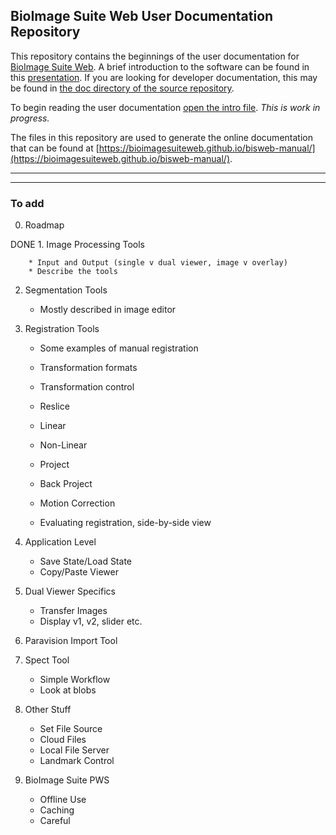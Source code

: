 ## BioImage Suite Web User Documentation Repository

This repository contains the beginnings of the user documentation for
[BioImage Suite Web](https://bioimagesuiteweb.github.io/webapp/). A brief
introduction to the software can be found in this
[presentation](https://bioimagesuiteweb.github.io/webapp/images/BioImageSuiteWeb_NIHBrainInitiativeMeeting_April2018.pdf). If
you are looking for developer documentation, this may be found in
[the doc directory of the source repository](https://github.com/bioimagesuiteweb/bisweb/tree/master/doc). 

To begin reading the user documentation
[open the intro file](docs/README.md). _This is work in progress._

The files in this repository are used to generate the online documentation that can be found at [https://bioimagesuiteweb.github.io/bisweb-manual/](https://bioimagesuiteweb.github.io/bisweb-manual/).

---
---

### To add

0. Roadmap

DONE    1. Image Processing Tools

        * Input and Output (single v dual viewer, image v overlay)
        * Describe the tools

2. Segmentation Tools

    * Mostly described in image editor

3. Registration Tools

    * Some examples of manual registration
    * Transformation formats
    * Transformation control
    * Reslice
    * Linear
    * Non-Linear
    * Project
    * Back Project
    * Motion Correction

    * Evaluating registration, side-by-side view

4. Application Level
    * Save State/Load State
    * Copy/Paste Viewer

5. Dual Viewer Specifics
    * Transfer Images
    * Display v1, v2, slider etc.

6. Paravision Import Tool

7. Spect Tool
    * Simple Workflow
    * Look at blobs

8. Other Stuff

    * Set File Source
    * Cloud Files
    * Local File Server
    * Landmark Control
 
9. BioImage Suite PWS
    * Offline Use
    * Caching
    * Careful




